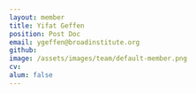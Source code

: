 ```yaml
---
layout: member
title: Yifat Geffen
position: Post Doc
email: ygeffen@broadinstitute.org
github: 
image: /assets/images/team/default-member.png
cv:
alum: false
---
```


